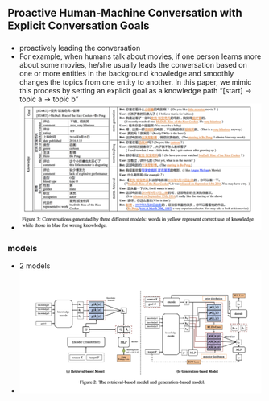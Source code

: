 ## Proactive Human-Machine Conversation with Explicit Conversation Goals

### 
- proactively leading the conversation
- For example, when humans talk
about movies, if one person learns more about
some movies, he/she usually leads the conversation based on one or more entities in the background knowledge and smoothly changes the topics from one entity to another. In this paper, we
mimic this process by setting an explicit goal as
a knowledge path “[start] → topic a → topic b”
- ![duconv_example](../pics/DuConv_1.png)

### models
- 2 models 
- ![2models](../pics/DuConv_2.png)

